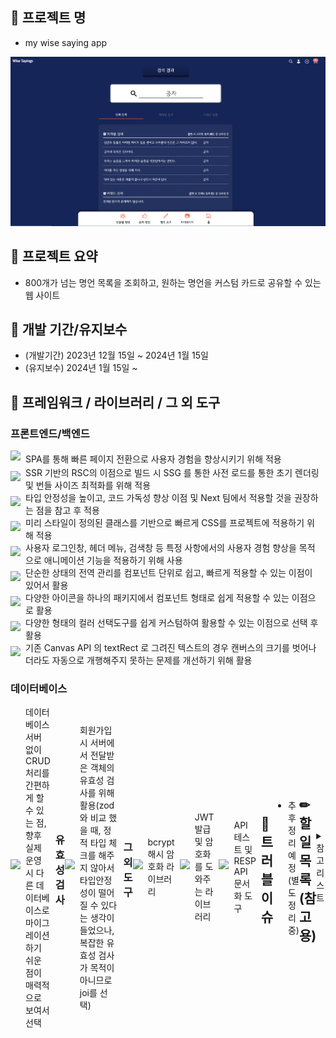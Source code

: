 ## 📓 프로젝트 명

- my wise saying app

![Alt text](image.png)

## 🎫 프로젝트 요약

- 800개가 넘는 명언 목록을 조회하고, 원하는 명언을 커스텀 카드로 공유할 수 있는 웹 사이트

## 📅 개발 기간/유지보수

- (개발기간) 2023년 12월 15일 ~ 2024년 1월 15일
- (유지보수) 2024년 1월 15일 ~

## 🧰 프레임워크 / 라이브러리 / 그 외 도구

### 프론트엔드/백엔드

<div style="display:flex; align-items:center ; ">
  <img height=25 src="https://img.shields.io/badge/react(^18)-61DAFB?style=for-the-badge&logo=react&logoColor=black">  
  <span style="padding: 0 8px"> SPA를 통해 빠른 페이지 전환으로 사용자 경험을 향상시키기 위해 적용  </span>
</div>
<div style="display:flex; align-items:center;">
</div>
<div style="display:flex; align-items:center;">
  <img height=25 src="https://img.shields.io/badge/next(^14.1.0)-0088CC?style=for-the-badge&logo=next.js&logoColor=white">  
  <span style="padding: 0 8px">  SSR 기반의 RSC의 이점으로 빌드 시 SSG 를 통한 사전 로드를 통한 초기 렌더링 및 번들 사이즈 최적화를 위해 적용</span>
</div>
<div style="display:flex; align-items:center;">
  <img height=25 src="https://img.shields.io/badge/typescript(^5)-0088CC?style=for-the-badge&logo=typescript&logoColor=white">  
  <span style="padding: 0 8px">  타입 안정성을 높이고, 코드 가독성 향상 이점 및 Next 팀에서 적용할 것을 권장하는 점을 참고 후 적용</span>
</div>
<div style="display:flex; align-items:center;">
<img height=25 style="padding:5px 0" src="https://img.shields.io/badge/tailwindcss(^3.3.0)-06B6D4?style=for-the-badge&logo=tailwindcss&logoColor=white">
  <span style="padding: 0 8px"> 미리 스타일이 정의된 클래스를 기반으로 빠르게 CSS를 프로젝트에 적용하기 위해 적용  </span>
</div>
<div style="display:flex; align-items:center;">
</div>
<div style="display:flex; align-items:center;">
<img  height=25 style="padding:5px 0" src="https://img.shields.io/badge/gsap(^3.12.3)-25D366?style=for-the-badge&logo=green&logoColor=white">
  <span style="padding: 0 8px"> 사용자 로그인창, 헤더 메뉴, 검색창 등 특정 사항에서의 사용자 경험 향상을 목적으로 애니메이션 기능을 적용하기 위해 사용  </span>
</div>
<div style="display:flex; align-items:center;">
</div>
<div style="display:flex; align-items:center;">
<img  height=25 style="padding:5px 0" src="https://img.shields.io/badge/zustand(^4.4.7)-2A3FFB?style=for-the-badge&logo=zustand&logoColor=white">
  <span style="padding: 0 8px"> 단순한 상태의 전역 관리를 컴포넌트 단위로 쉽고, 빠르게 적용할 수 있는 이점이 있어서 활용  </span>
</div>
<div style="display:flex; align-items:center;">
</div>
<div style="display:flex; align-items:center;">
<img  height=25 style="padding:5px 0" src="https://img.shields.io/badge/react icons(^4.12.0)-CA4245?style=for-the-badge&logo=logoColor=white">
  <span style="padding: 0 8px"> 다양한 아이콘을 하나의 패키지에서 컴포넌트 형태로 쉽게 적용할 수 있는 이점으로 활용  </span>
</div>
<div style="display:flex; align-items:center;">
</div>
<div style="display:flex; align-items:center;">
<img  height=25 style="padding:5px 0" src="https://img.shields.io/badge/react color(^2.19.3)-000000?style=for-the-badge&logo=reactcolor&logoColor=white">
  <span style="padding: 0 8px"> 다양한 형태의 컬러 선택도구를 쉽게 커스텀하여 활용할 수 있는 이점으로 선택 후 활용  </span>
</div>
<div style="display:flex; align-items:center;">
</div>
<div style="display:flex; align-items:center;">
<img  height=25 style="padding:5px 0" src="https://img.shields.io/badge/word wrap(^1.2.5)-4B1E78?style=for-the-badge&logo=&logoColor=white">
  <span style="padding: 0 8px"> 기존 Canvas API 의 textRect 로 그려진 텍스트의 경우 캔버스의 크기를 벗어나더라도 자동으로 개행해주지 못하는 문제를 개선하기 위해 활용 </span>
</div>

### 데이터베이스

<div style="display:flex; align-items:center;">
<div style="display:flex; align-items:center;">
<img  height=25 style="padding:5px 0" src="https://img.shields.io/badge/SQLite(^5.1.6)-003B57?style=for-the-badge&logo=sqlite&logoColor=white">
  <span style="padding: 0 8px"> 데이터베이스 서버 없이 CRUD 처리를 간편하게 할 수 있는 점, 향후 실제 운영 시 다른 데이터베이스로 마이그레이션하기 쉬운 점이 매력적으로 보여서 선택 </span>
</div>

### 유효성 검사

<div style="display:flex; align-items:center;">
<div style="display:flex; align-items:center;">
<img  height=25 style="padding:5px 0" src="https://img.shields.io/badge/joi(^17.11.0)-01BC8D?style=for-the-badge&logo=joi&logoColor=white">
  <span style="padding: 0 8px"> 회원가입 시 서버에서 전달받은 객체의 유효성 검사를  위해 활용(zod 와 비교 했을 때, 정적 타입 체크를 해주지 않아서 타입안정성이 떨어질 수 있다는 생각이 들었으나, 복잡한 유효성 검사가 목적이 아니므로 joi를 선택) </span>
</div>
</div>

### 그 외 도구

<div style="display:flex; align-items:center;">
<div style="display:flex; align-items:center;">
<img  height=25 style="padding:5px 0" src="https://img.shields.io/badge/Bcrypt(^5.1.1)-4B1E78?style=for-the-badge&logo=&logoColor=white">
  <span style="padding: 0 8px"> bcrypt 해시 암호화 라이브러리 </span>
</div>
<div style="display:flex; align-items:center;">
</div>
<div style="display:flex; align-items:center;">
<img  height=25 style="padding:5px 0" src="https://img.shields.io/badge/Jsonwebtoken(^9.0.2)-000000?style=for-the-badge&logo=jsonwebtokens&logoColor=white">
  <span style="padding: 0 8px"> JWT 발급 및 암호화를 도와주는 라이브러리 </span>
</div>
<div style="display:flex; align-items:center;">
</div>
<div style="display:flex; align-items:center;">
<img  height=25 style="padding:5px 0" src="https://img.shields.io/badge/postman-FF6C37?style=for-the-badge&logo=postman&logoColor=white">
  <span style="padding: 0 8px"> API 테스트 및 RESP API 문서화 도구 </span>
</div>
</div>

## 🚬트러블 이슈

- 추후 정리 예정(별도 정리중)


---
<br>
<br>
<br>

 ## ✏ 할일목록(참고용)

<details>
<summary>참고 리스트</summary>

- [x] 인물별 명언 추가 | 유저는 인물(위인)의 이름 카드를 클릭하면 해당 인물의 명언 목록을 조회할 수 있어야 한다.
- [x] 날씨/계절 명언 추가 | 유저는 날씨 카테고리를 클릭하면 날씨와 계절에 관한 명언 목록을 조회할 수 있어야 한다.
- [x] 요일별 명언 추가 | 유저는 요일 카테고리를 클릭하면 해당 요일 이름 카드를 조회하고, 각 카드를 클릭하면 해당 요일의 명언 목록을 조회할 수 있어야 한다.
- [x] 명언 북마크 기능 | 유저는 선택한 명언 카드를 북마크 리스트에 추가할 수 있다.
- [x] 유저 명언 등록 기능 추가 | 유저가 추가한 명언 목록이 유저명언 페이지에 추가되어 조회할 수 있어야 한다.
- [x] 나만의 명언 꾸미기 기능 추가 | 유저는 자신이 추가한 명언 카드를 수정하여 커스텀 명언 카드를 생성할 수 있어야 한다.
- [x] 명언 이미지 추가 기능 | 유저는 자신이 추가한 이미지를 명언 카드의 배경으로 활용할 수 있어야 한다.
- [ ] 명언 공유 기능 추가 | 유저는 자신이 생성하고 꾸민 명언 카드를 이미지로 저장하고, SNS 에 공유할 수 있어야 한다.
- [x] 명언 담기 기능 | 유저가 명언 카드를 북마크 리스트에 담으면, 마이페이지에서 해당 명언 목록을 개별적으로 확인할 수 있어야 한다.
- [x] 명언 북마크 미리보기 | 유저가 명언 카드를 담으면, 우측 상단에 담은 명언 목록을 미리 확인할 수 있어야 한다.
- [x] 인생/사랑/성공/사람/슬픔 등 세부 카테고리별 명언 검색 기능 추가(-> 23.12.17 | 기존 감성 명언 카테고리와 전체 병합)
- [ ] 명언 추천 기능 | 유저가 검색한 키워드, 생성한 명언의 키워드를 바탕으로 관련 명언을 추가적으로 조회할 수 있어야 한다.
- [ ] 이미지 생성 AI 추가 | 유저가 명언을 입력하면, 해당 명언에 대한 이미지를 생성할 수 있어야 한다.
- [x] 회원가입 기능 추가 | 유저는 이메일, 닉네임, 패스워드, 패스워드 재확인을 입력 후 회원가입 버튼을 클릭하면 회원가입 할 수 있어야 한다.
- [x] 로그인 기능 추가1(NextAuth) | 기존 로그인 기능과 충돌로 보류
- [x] 로그인 기능 추가2(JWT) | 이메일 및 패스워드를 입력하면, API 서버에서 검증 후 accessToken 발급 처리
</details>
